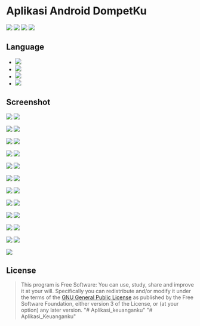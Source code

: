 # Aplikasi Android DompetKu

[![](https://gitlab.com/gitlab-org/gitlab-ce/badges/master/build.svg)](https://wahidari.github.io)
[![](https://semaphoreci.com/api/v1/projects/2f1a5809-418b-4cc2-a1f4-819607579fe7/400484/shields_badge.svg)](https://wahidari.github.io)
[![](https://img.shields.io/badge/docs-latest-brightgreen.svg?style=flat&maxAge=86400)](https://wahidari.github.io)
[![](https://img.shields.io/badge/Find%20Me-%40wahidari-009688.svg?style=social)](https://wahidari.github.io)

## Language

- [![](https://img.shields.io/badge/java-8-red.svg)](https://developer.android.com/docs) 
- [![](https://img.shields.io/badge/xml-1.0-green.svg)](https://developer.android.com/guide/topics/ui/declaring-layout) 
- [![](https://img.shields.io/badge/kotlin-1.2-9C27B0.svg)](https://kotlinlang.org/)
- [![](https://img.shields.io/badge/sqlite-3-blue.svg)](https://www.sqlite.org) 

## Screenshot

![](./ss/a.jpg)
![](./ss/b.jpg)

![](./ss/c.jpg)
![](./ss/d.jpg)

![](./ss/e.jpg)
![](./ss/f.jpg)

![](./ss/g.jpg)
![](./ss/h.jpg)

![](./ss/i.jpg)
![](./ss/j.jpg)

![](./ss/k.jpg)
![](./ss/l.jpg)

![](./ss/m.jpg)
![](./ss/n.jpg)

![](./ss/o.jpg)
![](./ss/p.jpg)

![](./ss/q.jpg)
![](./ss/r.jpg)

![](./ss/s.jpg)
![](./ss/t.jpg)

![](./ss/u.jpg)
![](./ss/v.jpg)

![](./ss/w.jpg)

## License
> This program is Free Software: 
You can use, study, share and improve it at your will. 
Specifically you can redistribute and/or modify it under the terms of the [GNU General Public License](https://www.gnu.org/licenses/gpl.html) 
as published by the Free Software Foundation, either version 3 of the License, or (at your option) any later version.
"# Aplikasi_keuanganku" 
"# Aplikasi_Keuanganku" 
